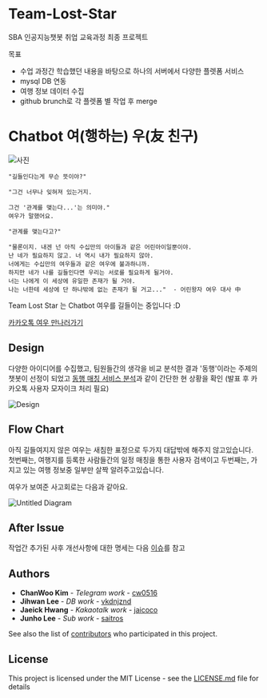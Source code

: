 # Team-Lost-Star

SBA 인공지능챗봇 취업 교육과정 최종 프로젝트

목표
* 수업 과정간 학습했던 내용을 바탕으로 하나의 서버에서 다양한 플렛폼 서비스
* mysql DB 연동
* 여행 정보 데이터 수집
* github brunch로 각 플렛폼 별 작업 후 merge 

# Chatbot 여(행하는) 우(友 친구)
![사진](https://mblogthumb-phinf.pstatic.net/20160620_99/mikybong113_1466431410996E1LXs_JPEG/ART1512210710071B2G9KTC.jpg?type=w2)
```
"길들인다는게 무슨 뜻이야?"

"그건 너무나 잊혀져 있는거지.

그건 '관계를 맺는다...'는 의미야."
여우가 말했어요.

"관계를 맺는다고?"

"물론이지. 내겐 넌 아직 수십만의 아이들과 같은 어린아이일뿐이야.
난 네가 필요하지 않고. 너 역시 내가 필요하지 않아.
너에게는 수십만의 여우들과 같은 여우에 불과하니까.
하지만 네가 나를 길들인다면 우리는 서로를 필요하게 될거야.
너는 나에게 이 세상에 유일한 존재가 될 거야.
나는 너한테 세상에 단 하나밖에 없는 존재가 될 거고..."  - 어린왕자 여우 대사 中
```
Team Lost Star 는 Chatbot 여우를 길들이는 중입니다 :D 

[카카오톡 여우 만나러가기](https://pf.kakao.com/_xcwxjxgT)

## Design


다양한 아이디어를 수집했고, 팀원들간의 생각을 비교 분석한 결과 '동행'이라는 주제의 챗봇이 선정이 되었고 [동행 매칭 서비스 분석](https://github.com/saitros/Team-Lost-Star/blob/master/Design/chanwoo/%EB%8F%99%ED%96%89%20%EB%A7%A4%EC%B9%AD%20%ED%95%A9%EB%A6%AC%ED%99%94%EC%8B%9C%ED%82%A4%EA%B8%B0.pptx)과 같이 간단한 현 상황을 확인 (발표 후 카카오톡 사용자 모자이크 처리 필요)

![Design](https://user-images.githubusercontent.com/16240290/69395298-d103f200-0d21-11ea-84a9-c0110b4d235f.jpg)


## Flow Chart

아직 길들여지지 않은 여우는 새침한 표정으로 두가지 대답밖에 해주지 않고있습니다.
첫번째는, 여행지를 등록한 사람들간의 일정 매칭을 통한 사용자 검색이고
두번째는, 가지고 있는 여행 정보중 일부만 살짝 알려주고있습니다.

여우가 보여준 사고회로는 다음과 같아요.

![Untitled Diagram](https://raw.githubusercontent.com/saitros/Team-Lost-Star/master/Design/JaeIck/KakaoTalk_20191122_140658959.jpg)

## After Issue 

작업간 추가된 사후 개선사항에 대한 명세는 다음 [이슈](https://github.com/saitros/Team-Lost-Star/issues/5)를 참고

## Authors

* **ChanWoo Kim** - *Telegram work* - [cw0516](https://github.com/cw0516)
* **Jihwan Lee** - *DB work* - [vkdnjznd](https://github.com/vkdnjznd)
* **Jaeick Hwang** - *Kakaotalk work* - [jaicoco](https://github.com/jaicoco)
* **Junho Lee** - *Sub work* - [saitros](https://github.com/saitros)

See also the list of [contributors](https://github.com/saitros/Team-Lost-Star/graphs/contributors) who participated in this project.

## License

This project is licensed under the MIT License - see the [LICENSE.md](https://github.com/saitros/Team-Lost-Star/blob/master/LICENSE) file for details
